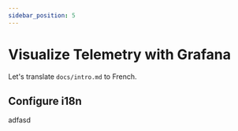 ```yaml
---
sidebar_position: 5
---
```


# Visualize Telemetry with Grafana

Let's translate `docs/intro.md` to French.

## Configure i18n

adfasd
